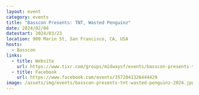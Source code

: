 ```yaml
---
layout: event
category: events
title: "Basscon Presents: TNT, Wasted Penguinz"
date: 2024/02/08
datestart: 2024/03/23
location: 900 Marin St, San Francisco, CA, USA
hosts:
  - Basscon
links:
  - title: Website
    url: https://www.tixr.com/groups/midwaysf/events/basscon-presents-tnt-wasted-penguinz-94618
  - title: Facebook
    url: https://www.facebook.com/events/3572041326444429
image: /assets/img/events/basscon-presents-tnt-wasted-penguinz-2024.jpg
---
```

